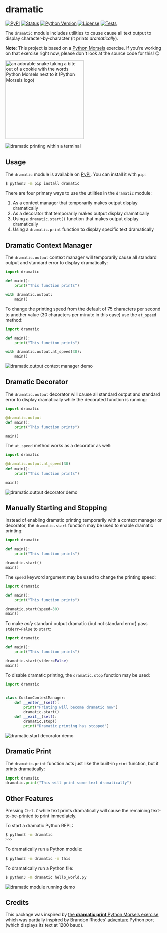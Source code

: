 dramatic
========

[![PyPI](https://img.shields.io/pypi/v/dramatic.svg "PyPI")](https://pypi.org/project/dramatic/)
[![Status](https://img.shields.io/pypi/status/dramatic.svg "Status")](https://pypi.org/project/dramatic/)
[![Python Version](https://img.shields.io/pypi/pyversions/dramatic "Python Version")](https://pypi.org/project/dramatic)
[![License](https://img.shields.io/pypi/l/dramatic "License")](https://opensource.org/licenses/MIT)
[![Tests](https://github.com/treyhunner/dramatic/actions/workflows/test.yml/badge.svg "Tests")](https://github.com/treyhunner/dramatic/actions?workflow=test)

The `dramatic` module includes utilities to cause cause all text output to display character-by-character (it prints *dramatically*).

**Note**: This project is based on a [Python Morsels](https://www.pythonmorsels.com) exercise. If you're working on that exercise right now, please don't look at the source code for this! 😉

<a href="https://www.pythonmorsels.com">
    <img src="https://raw.githubusercontent.com/treyhunner/dramatic/main/screenshots/python-morsels-logo.png" alt="an adorable snake taking a bite out of a cookie with the words Python Morsels next to it (Python Morsels logo)" width="250">
</a>


![dramatic printing within a terminal](https://raw.githubusercontent.com/treyhunner/dramatic/main/screenshots/repl.gif)


Usage
-----

The `dramatic` module is available on [PyPI][].
You can install it with `pip`:

```bash
$ python3 -m pip install dramatic
```

There are four primary ways to use the utilities in the `dramatic` module:

1. As a context manager that temporarily makes output display dramatically
2. As a decorator that temporarily makes output display dramatically
3. Using a `dramatic.start()` function that makes output display dramatically
4. Using a `dramatic.print` function to display specific text dramatically


Dramatic Context Manager
------------------------

The `dramatic.output` context manager will temporarily cause all standard output and standard error to display dramatically:

```python
import dramatic

def main():
    print("This function prints")

with dramatic.output:
    main()
```

To change the printing speed from the default of 75 characters per second to another value (30 characters per minute in this case) use the `at_speed` method:


```python
import dramatic

def main():
    print("This function prints")

with dramatic.output.at_speed(30):
    main()
```

![dramatic.output context manager demo](https://raw.githubusercontent.com/treyhunner/dramatic/main/screenshots/context.gif)


Dramatic Decorator
------------------

The `dramatic.output` decorator will cause all standard output and standard error to display dramatically while the decorated function is running:

```python
import dramatic

@dramatic.output
def main():
    print("This function prints")

main()
```

The `at_speed` method works as a decorator as well:


```python
import dramatic

@dramatic.output.at_speed(30)
def main():
    print("This function prints")

main()
```

![dramatic.output decorator demo](https://raw.githubusercontent.com/treyhunner/dramatic/main/screenshots/decorator.gif)


Manually Starting and Stopping
------------------------------

Instead of enabling dramatic printing temporarily with a context manager or decorator, the `dramatic.start` function may be used to enable dramatic printing:

```python
import dramatic

def main():
    print("This function prints")

dramatic.start()
main()
```

The `speed` keyword argument may be used to change the printing speed:

```python
import dramatic

def main():
    print("This function prints")

dramatic.start(speed=30)
main()
```

To make *only* standard output dramatic (but not standard error) pass `stderr=False` to `start`:

```python
import dramatic

def main():
    print("This function prints")

dramatic.start(stderr=False)
main()
```

To disable dramatic printing, the `dramatic.stop` function may be used:

```python
import dramatic


class CustomContextManager:
    def __enter__(self):
        print("Printing will become dramatic now")
        dramatic.start()
    def __exit__(self):
        dramatic.stop()
        print("Dramatic printing has stopped")
```

![dramatic.start decorator demo](https://raw.githubusercontent.com/treyhunner/dramatic/main/screenshots/start.gif)


Dramatic Print
--------------

The `dramatic.print` function acts just like the built-in `print` function, but it prints dramatically:

```python
import dramatic
dramatic.print("This will print some text dramatically")
```


Other Features
--------------

Pressing `Ctrl-C` while text prints dramatically will cause the remaining text-to-be-printed to print immediately.

To start a dramatic Python REPL:

```bash
$ python3 -m dramatic
>>>
```

To dramatically run a Python module:

```bash
$ python3 -m dramatic -m this
```

To dramatically run a Python file:

```bash
$ python3 -m dramatic hello_world.py
```

![dramatic module running demo](https://raw.githubusercontent.com/treyhunner/dramatic/main/screenshots/module.gif)


Credits
-------

This package was inspired by [the **dramatic print** Python Morsels exercise][dramatic print], which was partially inspired by Brandon Rhodes' [adventure][] Python port (which displays its text at 1200 baud).


[pypi]: https://pypi.org/project/dramatic/
[dramatic print]: https://www.pythonmorsels.com/exercises/57338fa2ecc342e3bad18afdbf12aacd/
[adventure]: https://pypi.org/project/adventure/
